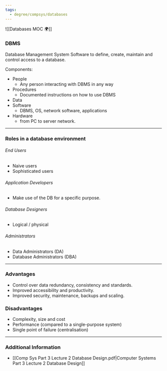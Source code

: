 ```yaml
---
tags:
  - degree/compsys/databases
---
```

![[Databases MOC 🌍]]

### DBMS

Database Management System
Software to define, create, maintain and control access to a database.

Components:
- People
	- Any person interacting with DBMS in any way
- Procedures
	- Documented instructions on how to use DBMS
- Data
- Software
	- DBMS, OS, network software, applications
- Hardware
	- from PC to server network.

---
### Roles in a database environment

###### End Users
- Naive users
- Sophisticated users
###### Application Developers
- Make use of the DB for a specific purpose.
###### Database Designers
- Logical / physical
###### Administrators
- Data Administrators (DA)
- Database Administrators (DBA)

---
### Advantages

- Control over data redundancy, consistency and standards.
- Improved accessibility and productivity.
- Improved security, maintenance, backups and scaling.

### Disadvantages

- Complexity, size and cost
- Performance (compared to a single-purpose system)
- Single point of failure (centralisation)

---
### Additional Information 

- [[Comp Sys Part 3 Lecture 2 Database Design.pdf|Computer Systems Part 3 Lecture 2 Database Design]]
